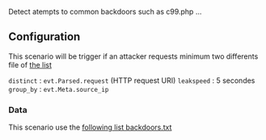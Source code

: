 Detect atempts to common backdoors such as c99.php ...

## Configuration

This scenario will be trigger if an attacker requests minimum two differents file of [the list](https://raw.githubusercontent.com/crowdsecurity/sec-lists/master/web/backdoors.txt)

`distinct` : `evt.Parsed.request` (HTTP request URI)
`leakspeed` : 5 secondes
`group_by` : `evt.Meta.source_ip`


### Data

This scenario use the [following list backdoors.txt](https://raw.githubusercontent.com/crowdsecurity/sec-lists/master/web/backdoors.txt)
